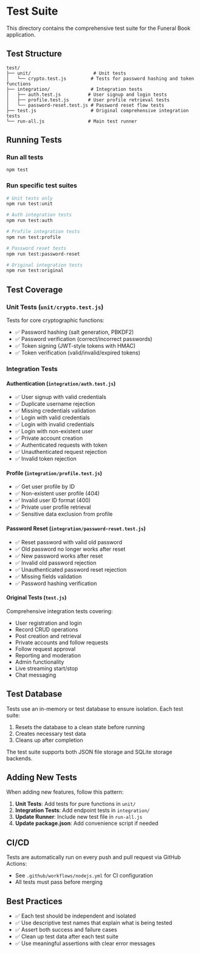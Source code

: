 # Test Suite

This directory contains the comprehensive test suite for the Funeral Book application.

## Test Structure

```
test/
├── unit/                       # Unit tests
│   └── crypto.test.js         # Tests for password hashing and token functions
├── integration/               # Integration tests
│   ├── auth.test.js          # User signup and login tests
│   ├── profile.test.js       # User profile retrieval tests
│   └── password-reset.test.js # Password reset flow tests
├── test.js                    # Original comprehensive integration tests
└── run-all.js                # Main test runner
```

## Running Tests

### Run all tests
```bash
npm test
```

### Run specific test suites
```bash
# Unit tests only
npm run test:unit

# Auth integration tests
npm run test:auth

# Profile integration tests
npm run test:profile

# Password reset tests
npm run test:password-reset

# Original integration tests
npm run test:original
```

## Test Coverage

### Unit Tests (`unit/crypto.test.js`)
Tests for core cryptographic functions:
- ✅ Password hashing (salt generation, PBKDF2)
- ✅ Password verification (correct/incorrect passwords)
- ✅ Token signing (JWT-style tokens with HMAC)
- ✅ Token verification (valid/invalid/expired tokens)

### Integration Tests

#### Authentication (`integration/auth.test.js`)
- ✅ User signup with valid credentials
- ✅ Duplicate username rejection
- ✅ Missing credentials validation
- ✅ Login with valid credentials
- ✅ Login with invalid credentials
- ✅ Login with non-existent user
- ✅ Private account creation
- ✅ Authenticated requests with token
- ✅ Unauthenticated request rejection
- ✅ Invalid token rejection

#### Profile (`integration/profile.test.js`)
- ✅ Get user profile by ID
- ✅ Non-existent user profile (404)
- ✅ Invalid user ID format (400)
- ✅ Private user profile retrieval
- ✅ Sensitive data exclusion from profile

#### Password Reset (`integration/password-reset.test.js`)
- ✅ Reset password with valid old password
- ✅ Old password no longer works after reset
- ✅ New password works after reset
- ✅ Invalid old password rejection
- ✅ Unauthenticated password reset rejection
- ✅ Missing fields validation
- ✅ Password hashing verification

#### Original Tests (`test.js`)
Comprehensive integration tests covering:
- User registration and login
- Record CRUD operations
- Post creation and retrieval
- Private accounts and follow requests
- Follow request approval
- Reporting and moderation
- Admin functionality
- Live streaming start/stop
- Chat messaging

## Test Database

Tests use an in-memory or test database to ensure isolation. Each test suite:
1. Resets the database to a clean state before running
2. Creates necessary test data
3. Cleans up after completion

The test suite supports both JSON file storage and SQLite storage backends.

## Adding New Tests

When adding new features, follow this pattern:

1. **Unit Tests**: Add tests for pure functions in `unit/`
2. **Integration Tests**: Add endpoint tests in `integration/`
3. **Update Runner**: Include new test file in `run-all.js`
4. **Update package.json**: Add convenience script if needed

## CI/CD

Tests are automatically run on every push and pull request via GitHub Actions:
- See `.github/workflows/nodejs.yml` for CI configuration
- All tests must pass before merging

## Best Practices

- ✅ Each test should be independent and isolated
- ✅ Use descriptive test names that explain what is being tested
- ✅ Assert both success and failure cases
- ✅ Clean up test data after each test suite
- ✅ Use meaningful assertions with clear error messages

